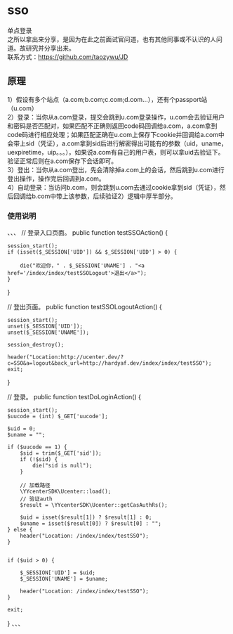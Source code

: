 # sso
单点登录<br>
之所以拿出来分享，是因为在此之前面试官问道，也有其他同事或不认识的人问道。故研究并分享出来。<br>
联系方式：https://github.com/taozywu/JD


## 原理
1）假设有多个站点（a.com;b.com;c.com;d.com...），还有个passport站（u.com）<br>
2）登录：当你从a.com登录，提交会跳到u.com登录操作，u.com会去验证用户和密码是否匹配对，如果匹配不正确则返回code码回调给a.com，a.com拿到code码进行相应处理；如果匹配正确在u.com上保存下cookie并回调给a.com中会带上sid（凭证），a.com拿到sid后进行解密得出可能有的参数（uid，uname，uexpiretime，uip。。。），如果说a.com有自己的用户表，则可以拿uid去验证下。验证正常后则在a.com保存下会话即可。<br>
3）登出：当你从a.com登出，先会清除掉a.com上的会话，然后跳到u.com进行登出操作，操作完后回调到a.com。<br>
4）自动登录：当访问b.com，则会跳到u.com去通过cookie拿到sid（凭证），然后回调给b.com中带上该参数，后续验证2）逻辑中厚半部分。<br>

### 使用说明
、、、
// 登录入口页面。
public function testSSOAction()
{

    session_start();
    if (isset($_SESSION['UID']) && $_SESSION['UID'] > 0) {

        die("欢迎你，" . $_SESSION['UNAME'] . "<a href='/index/index/testSSOLogout'>退出</a>");
    }
}

// 登出页面。
public function testSSOLogoutAction()
{

    session_start();
    unset($_SESSION['UID']);
    unset($_SESSION['UNAME']);

    session_destroy();

    header("Location:http://ucenter.dev/?c=SSO&a=logout&back_url=http://hardyaf.dev/index/index/testSSO");
    exit;
}

// 登录。
public function testDoLoginAction()
{

    session_start();
    $uucode = (int) $_GET['uucode'];

    $uid = 0;
    $uname = "";

    if ($uucode == 1) {
        $sid = trim($_GET['sid']);
        if (!$sid) {
            die("sid is null");
        }

        // 加载路径
        \YYcenterSDK\Ucenter::load();
        // 验证auth
        $result = \YYcenterSDK\Ucenter::getCasAuthRs();

        $uid = isset($result[1]) ? $result[1] : 0;
        $uname = isset($result[0]) ? $result[0] : "";
    } else {
        header("Location: /index/index/testSSO");
    }


    if ($uid > 0) {

        $_SESSION['UID'] = $uid;
        $_SESSION['UNAME'] = $uname;

        header("Location: /index/index/testSSO");
    } 

    exit;

}
、、、
